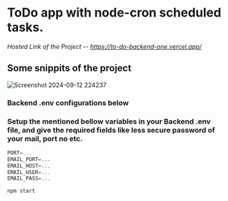 # ToDo app with node-cron scheduled tasks.
*Hosted Link of the Project --  https://to-do-backend-one.vercel.app/*
## Some snippits of the project
![Screenshot 2024-09-12 224237](https://github.com/user-attachments/assets/f21e34df-ffc6-4f61-8429-edc491a2a5c6)

### Backend .env configurations below
### Setup the mentioned bellow variables in your Backend .env file, and give the required fields like less secure password of your mail, port no etc.
```js
PORT=...
EMAIL_PORT=...
EMAIL_HOST=...
EMAIL_USER=...
EMAIL_PASS=...
```

```npm start```

